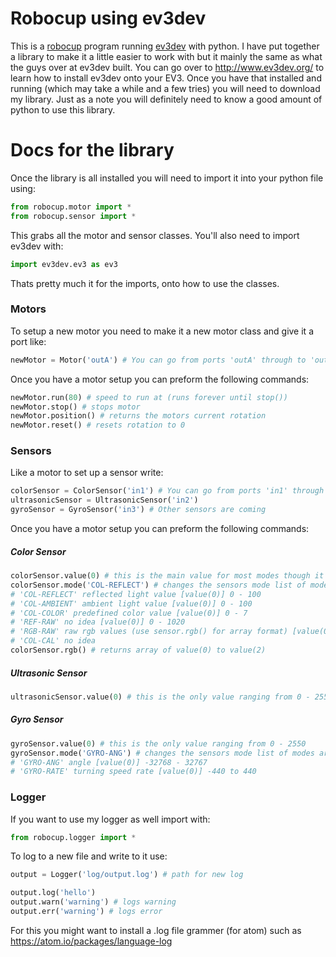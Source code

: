 # Robocup using ev3dev

This is a [robocup](http://www.robocupjunior.org.au/) program running [ev3dev](https://http://www.ev3dev.org/) with python. I have put together a library to make it a little easier to work with but it mainly the same as what the guys over at ev3dev built. You can go over to http://www.ev3dev.org/ to learn how to install ev3dev onto your EV3. Once you have that installed and running (which may take a while and a few tries) you will need to download my library. Just as a note you will definitely need to know a good amount of python to use this library.

# Docs for the library

Once the library is all installed you will need to import it into your python file using:

```python
from robocup.motor import *
from robocup.sensor import *
```

This grabs all the motor and sensor classes. You'll also need to import ev3dev with:

```python
import ev3dev.ev3 as ev3
```

Thats pretty much it for the imports, onto how to use the classes.

### Motors

To setup a new motor you need to make it a new motor class and give it a port like:

```python
newMotor = Motor('outA') # You can go from ports 'outA' through to 'outD'
```

Once you have a motor setup you can preform the following commands:

```python
newMotor.run(80) # speed to run at (runs forever until stop())
newMotor.stop() # stops motor
newMotor.position() # returns the motors current rotation
newMotor.reset() # resets rotation to 0
```

### Sensors

Like a motor to set up a sensor write:

```python
colorSensor = ColorSensor('in1') # You can go from ports 'in1' through to 'in4'
ultrasonicSensor = UltrasonicSensor('in2')
gyroSensor = GyroSensor('in3') # Other sensors are coming
```

Once you have a motor setup you can preform the following commands:

##### Color Sensor
```python
colorSensor.value(0) # this is the main value for most modes though it can range up to value(2)
colorSensor.mode('COL-REFLECT') # changes the sensors mode list of modes are: 
# 'COL-REFLECT' reflected light value [value(0)] 0 - 100
# 'COL-AMBIENT' ambient light value [value(0)] 0 - 100
# 'COL-COLOR' predefined color value [value(0)] 0 - 7
# 'REF-RAW' no idea [value(0)] 0 - 1020
# 'RGB-RAW' raw rgb values (use sensor.rgb() for array format) [value(0), value(1), value(3)] 0 - 1020
# 'COL-CAL' no idea
colorSensor.rgb() # returns array of value(0) to value(2)
```

##### Ultrasonic Sensor
```python
ultrasonicSensor.value(0) # this is the only value ranging from 0 - 2550
```

##### Gyro Sensor
```python
gyroSensor.value(0) # this is the only value ranging from 0 - 2550
gyroSensor.mode('GYRO-ANG') # changes the sensors mode list of modes are: 
# 'GYRO-ANG' angle [value(0)] -32768 - 32767
# 'GYRO-RATE' turning speed rate [value(0)] -440 to 440
```

### Logger

If you want to use my logger as well import with:

```python
from robocup.logger import *
```

To log to a new file and write to it use:

```python
output = Logger('log/output.log') # path for new log

output.log('hello')
output.warn('warning') # logs warning
output.err('warning') # logs error
```

For this you might want to install a .log file grammer (for atom) such as https://atom.io/packages/language-log
